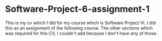 # Software-Project-6-assignment-1
This is my cv which I did for my course which is Software Project VI. I did this as an assignment of the following course. The other sections which was required for this CV, I couldn't add because I don't have any of those.
